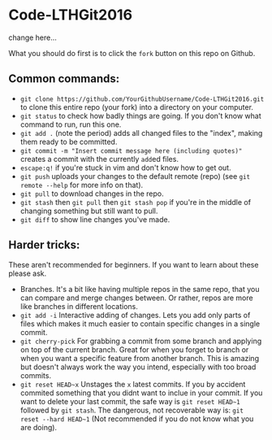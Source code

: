 # Code-LTHGit2016


change here...

What you should do first is to click the `fork` button on this repo on Github.

## Common commands:

* `git clone https://github.com/YourGithubUsername/Code-LTHGit2016.git` to clone this entire repo (your fork) into a directory on your computer.
* `git status` to check how badly things are going. If you don't know what command to run, run this one.
* `git add .` (note the period) adds all changed files to the "index", making them ready to be committed.
* `git commit -m "Insert commit message here (including quotes)"` creates a commit with the currently `add`ed files.
* `escape:q!` if you're stuck in vim and don't know how to get out.
* `git push` uploads your changes to the default remote (repo) (see `git remote --help` for more info on that).
* `git pull` to download changes in the repo.
* `git stash` then `git pull` then `git stash pop` if you're in the middle of changing something but still want to pull.
* `git diff` to show line changes you've made.

## Harder tricks:

These aren't recommended for beginners. If you want to learn about these please ask.

* Branches. It's a bit like having multiple repos in the same repo, that you can compare and merge changes between. Or rather, repos are more like branches in different locations.
* `git add -i` Interactive adding of changes. Lets you add only parts of files which makes it much easier to contain specific changes in a single commit.
* `git cherry-pick` For grabbing a commit from some branch and applying on top of the current branch. Great for when you forget to branch or when you want a specific feature from another branch. This is amazing but doesn't always work the way you intend, especially with too broad commits.
* `git reset HEAD~x` Unstages the `x` latest commits. If you by accident commited something that you didnt want to inclue in your commit. If you want to delete your last commit, the safe way is `git reset HEAD~1` followed by `git stash`. The dangerous, not recoverable way is: `git reset --hard HEAD~1` (Not recommended if you do not know what you are doing).
